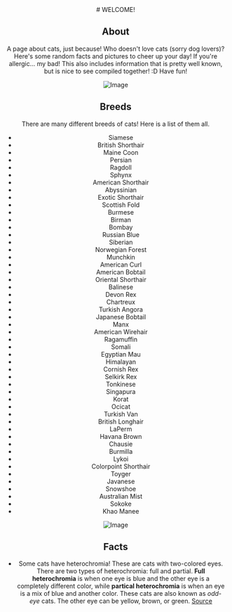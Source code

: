 <center>
# WELCOME!

## About
A page about cats, just because! Who doesn't love cats (sorry dog lovers)? Here's some random facts and pictures to cheer up your day! If you're allergic... my bad! This also includes information that is pretty well known, but is nice to see compiled together! :D
Have fun!

![Image](https://upload.wikimedia.org/wikipedia/commons/b/b8/Cute_cat_%281698598876%29.jpg)

## Breeds
There are many different breeds of cats! Here is a list of them all.
- Siamese
- British Shorthair
- Maine Coon
- Persian
- Ragdoll
- Sphynx
- American Shorthair
- Abyssinian
- Exotic Shorthair
- Scottish Fold
- Burmese
- Birman
- Bombay
- Russian Blue
- Siberian
- Norwegian Forest
- Munchkin
- American Curl
- American Bobtail
- Oriental Shorthair
- Balinese
- Devon Rex
- Chartreux
- Turkish Angora
- Japanese Bobtail
- Manx
- American Wirehair
- Ragamuffin
- Somali
- Egyptian Mau
- Himalayan
- Cornish Rex
- Selkirk Rex
- Tonkinese
- Singapura
- Korat
- Ocicat
- Turkish Van
- British Longhair
- LaPerm
- Havana Brown
- Chausie
- Burmilla
- Lykoi
- Colorpoint Shorthair
- Toyger
- Javanese
- Snowshoe
- Australian Mist
- Sokoke
- Khao Manee

![Image](https://live.staticflickr.com/2837/33441705594_9005ebc0ba_b.jpg)

## Facts
- Some cats have heterochromia! These are cats with two-colored eyes. There are two types of heterochromia: full and partial. **Full heterochromia** is when one eye is blue and the other eye is a completely different color, while **partical heterochromia** is when an eye is a mix of blue and another color. These cats are also known as _odd-eye_ cats. The other eye can be yellow, brown, or green.
[Source](https://en.wikipedia.org/wiki/Odd-eyed_cat)

 </center>
